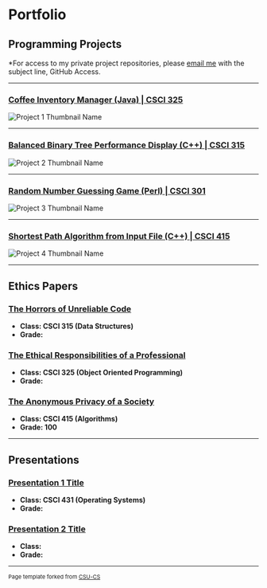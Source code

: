 Portfolio
=========

Programming Projects
--------------------

*For access to my private project repositories, please [email me](mailto:amthompson1@csustudent.net?subject=GitHub%20Access) with the subject line, GitHub Access.

---
### [Coffee Inventory Manager (Java) | CSCI 325](project1)

![Project 1 Thumbnail Name](images/dummy_thumbnail.jpg)

---
### [Balanced Binary Tree Performance Display (C++) | CSCI 315](project2)

![Project 2 Thumbnail Name](images/dummy_thumbnail.jpg)

---
### [Random Number Guessing Game (Perl) | CSCI 301](project3)

![Project 3 Thumbnail Name](images/dummy_thumbnail.jpg)

---
### [Shortest Path Algorithm from Input File (C++) | CSCI 415](project1)

![Project 4 Thumbnail Name](images/dummy_thumbnail.jpg)

---

Ethics Papers
-------------

### [The Horrors of Unreliable Code](/papers/paper1.docx)

-   **Class: CSCI 315 (Data Structures)**  
-   **Grade:**

### [The Ethical Responsibilities of a Professional](/papers/paper2.docx)

-   **Class: CSCI 325 (Object Oriented Programming)** 
-   **Grade:**

### [The Anonymous Privacy of a Society](/papers/paper3.docx)

-   **Class: CSCI 415 (Algorithms)** 
-   **Grade: 100**

---

Presentations
-------------

### [Presentation 1 Title](/pdf/sample_presentation.pdf)

- **Class: CSCI 431 (Operating Systems)** 
- **Grade:**


### [Presentation 2 Title](/pdf/sample_presentation.pdf)

- **Class:** 
- **Grade:**

---

<p style="font-size:11px">Page template forked from <a href="https://github.com/csu-cs/csci-portfolio">CSU-CS</a></p>
<!-- Remove above link if you don't want to attributive -->

